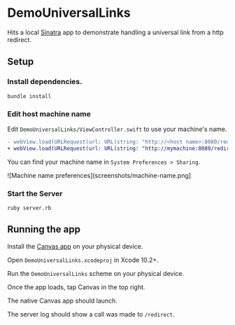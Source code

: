 # DemoUniversalLinks

Hits a local [Sinatra](http://sinatrarb.com) app to demonstrate handling a
universal link from a http redirect.

## Setup

### Install dependencies.

```
bundle install
```

### Edit host machine name

Edit `DemoUniversalLinks/ViewController.swift` to use your machine's name.

```diff
- webView.load(URLRequest(url: URL(string: "http://<host name>:8080/redirect")!))
+ webView.load(URLRequest(url: URL(string: "http://mymachine:8080/redirect")!))
```

You can find your machine name in `System Preferences > Sharing`.

![Machine name preferences](screenshots/machine-name.png]

### Start the Server

```
ruby server.rb
```

## Running the app

Install the [Canvas app](https://apps.apple.com/us/app/canvas-student/id480883488) on your physical device.

Open `DemoUniversalLinks.xcodeproj` in Xcode 10.2+.

Run the `DemoUniversalLinks` scheme on your physical device.

Once the app loads, tap Canvas in the top right.

The native Canvas app should launch.

The server log should show a call was made to `/redirect`.
